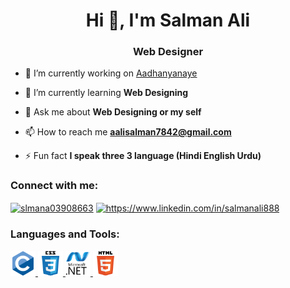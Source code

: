 <h1 align="center">Hi 👋, I'm Salman Ali</h1>
<h3 align="center">Web Designer</h3>

- 🔭 I’m currently working on [Aadhanyanaye](https://aadhanyanaye)

- 🌱 I’m currently learning **Web Designing**

- 💬 Ask me about **Web Designing or my self**

- 📫 How to reach me **aalisalman7842@gmail.com**

- ⚡ Fun fact **I speak three 3 language (Hindi English Urdu)**

<h3 align="left">Connect with me:</h3>
<p align="left">
<a href="https://twitter.com/slmana03908663" target="blank"><img align="center" src="https://raw.githubusercontent.com/rahuldkjain/github-profile-readme-generator/master/src/images/icons/Social/twitter.svg" alt="slmana03908663" height="30" width="40" /></a>
<a href="https://linkedin.com/in/https://www.linkedin.com/in/salmanali888" target="blank"><img align="center" src="https://raw.githubusercontent.com/rahuldkjain/github-profile-readme-generator/master/src/images/icons/Social/linked-in-alt.svg" alt="https://www.linkedin.com/in/salmanali888" height="30" width="40" /></a>
</p>

<h3 align="left">Languages and Tools:</h3>
<p align="left"> <a href="https://www.cprogramming.com/" target="_blank"> <img src="https://raw.githubusercontent.com/devicons/devicon/master/icons/c/c-original.svg" alt="c" width="40" height="40"/> </a> <a href="https://www.w3schools.com/css/" target="_blank"> <img src="https://raw.githubusercontent.com/devicons/devicon/master/icons/css3/css3-original-wordmark.svg" alt="css3" width="40" height="40"/> </a> <a href="https://dotnet.microsoft.com/" target="_blank"> <img src="https://raw.githubusercontent.com/devicons/devicon/master/icons/dot-net/dot-net-original-wordmark.svg" alt="dotnet" width="40" height="40"/> </a> <a href="https://www.w3.org/html/" target="_blank"> <img src="https://raw.githubusercontent.com/devicons/devicon/master/icons/html5/html5-original-wordmark.svg" alt="html5" width="40" height="40"/> </a> </p>
